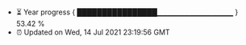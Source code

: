- ⏳ Year progress { ████████████████▁▁▁▁▁▁▁▁▁▁▁▁▁▁ } 53.42 %
- ⏰ Updated on Wed, 14 Jul 2021 23:19:56 GMT

